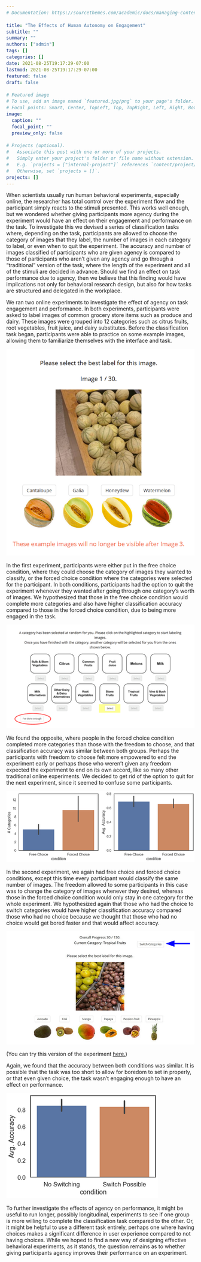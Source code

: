```yaml
---
# Documentation: https://sourcethemes.com/academic/docs/managing-content/

title: "The Effects of Human Autonomy on Engagement"
subtitle: ""
summary: ""
authors: ["admin"]
tags: []
categories: []
date: 2021-08-25T19:17:29-07:00
lastmod: 2021-08-25T19:17:29-07:00
featured: false
draft: false

# Featured image
# To use, add an image named `featured.jpg/png` to your page's folder.
# Focal points: Smart, Center, TopLeft, Top, TopRight, Left, Right, BottomLeft, Bottom, BottomRight.
image:
  caption: ""
  focal_point: ""
  preview_only: false

# Projects (optional).
#   Associate this post with one or more of your projects.
#   Simply enter your project's folder or file name without extension.
#   E.g. `projects = ["internal-project"]` references `content/project/deep-learning/index.md`.
#   Otherwise, set `projects = []`.
projects: []
---
```


When scientists usually run human behavioral experiments, especially online, the researcher has total control over the experiment flow and the participant simply reacts to the stimuli presented. This works well enough, but we wondered whether giving participants more agency during the experiment would have an effect on their engagement and performance on the task. To investigate this we devised a series of classification tasks where, depending on the task, participants are allowed to choose the category of images that they label, the number of images in each category to label, or even when to quit the experiment. The accuracy and number of images classified of participants who are given agency is compared to those of participants who aren’t given any agency and go through a “traditional” version of the task, where the length of the experiment and all of the stimuli are decided in advance. Should we find an effect on task performance due to agency, then we believe that this finding would have implications not only for behavioral research design, but also for how tasks are structured and delegated in the workplace.

We ran two online experiments to investigate the effect of agency on task engagement and performance. In both experiments, participants were asked to label images of common grocery store items such as produce and dairy. These images were grouped into 12 categories such as citrus fruits, root vegetables, fruit juice, and dairy substitutes. Before the classification task began, participants were able to practice on some example images, allowing them to familiarize themselves with the interface and task.

![](sample-trial.png "A sample classification trial from the 'Melons' category.")

In the first experiment, participants were either put in the free choice condition, where they could choose the category of images they wanted to classify, or the forced choice condition where the categories were selected for the participant. In both conditions, participants had the option to quit the experiment whenever they wanted after going through one category’s worth of images. We hypothesized that those in the free choice condition would complete more categories and also have higher classification accuracy compared to those in the forced choice condition, due to being more engaged in the task.

![](no-choice.png "The selection screen shown to participants in the forced choice condition. The red circle has been added for emphasis and was not seen by participants.")

We found the opposite, where people in the forced choice condition completed more categories than those with the freedom to choose, and that classification accuracy was similar between both groups. Perhaps the participants with freedom to choose felt more empowered to end the experiment early or perhaps those who weren’t given any freedom expected the experiment to end on its own accord, like so many other traditional online experiments. We decided to get rid of the option to quit for the next experiment, since it seemed to confuse some participants.

![](main_effects1.png "Participants in the forced choice condition completed more image classifications than participants in the free choice condition.")

In the second experiment, we again had free choice and forced choice conditions, except this time every participant would classify the same number of images. The freedom allowed to some participants in this case was to change the category of images whenever they desired, whereas those in the forced choice condition would only stay in one category for the whole experiment. We hypothesized again that those who had the choice to switch categories would have higher classification accuracy compared those who had no choice because we thought that those who had no choice would get bored faster and that would affect accuracy. 

![](switch-choice.png "This time instead of a selection screen with different categories, we added a switch button on the classification screen itself. The blue arrow has been added for emphasis.")

(You can try this version of the experiment [here.](https://sheltered-shore-44141.herokuapp.com))

Again, we found that the accuracy between both conditions was similar. It is possible that the task was too short to allow for boredom to set in properly, or that even given choice, the task wasn’t engaging enough to have an effect on performance. 

![](maineffect2.png "There was no difference in accuracy between the two conditions.")


To further investigate the effects of agency on performance, it might be useful to run longer, possibly longitudinal, experiments to see if one group is more willing to complete the classification task compared to the other. Or, it might be helpful to use a different task entirely, perhaps one where having choices makes a significant difference in user experience compared to not having choices. While we hoped to find a new way of designing effective behavioral experiments, as it stands, the question remains as to whether giving participants agency improves their performance on an experiment.
